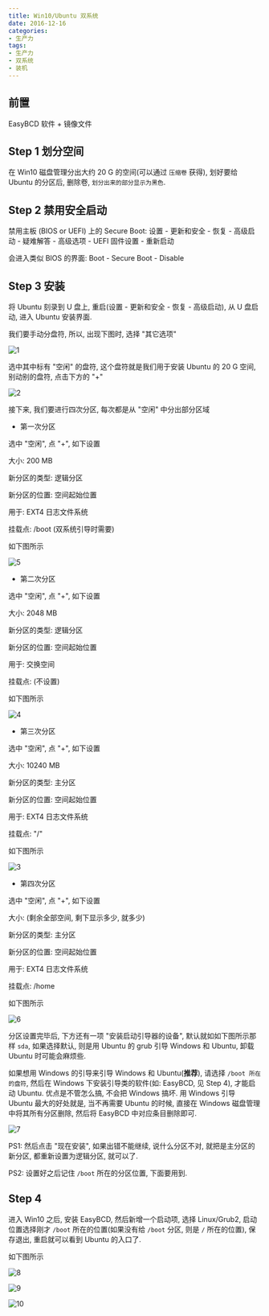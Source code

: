 ```yaml
---
title: Win10/Ubuntu 双系统
date: 2016-12-16
categories:
- 生产力
tags:
- 生产力
- 双系统
- 装机
---
```


## 前置

EasyBCD 软件 + 镜像文件

## Step 1 划分空间

在 Win10 磁盘管理分出大约 20 G 的空间(可以通过 `压缩卷` 获得), 划好要给 Ubuntu 的分区后, 删除卷, `划分出来的部分显示为黑色`.

## Step 2 禁用安全启动

禁用主板 (BIOS or UEFI) 上的 Secure Boot: 设置 - 更新和安全 - 恢复 - 高级启动 - 疑难解答 - 高级选项 - UEFI 固件设置 - 重新启动

<!-- more -->

会进入类似 BIOS 的界面: Boot - Secure Boot - Disable

## Step 3 安装

将 Ubuntu 刻录到 U 盘上, 重启(设置 - 更新和安全 - 恢复 - 高级启动), 从 U 盘启动, 进入 Ubuntu 安装界面.

我们要手动分盘符, 所以, 出现下图时, 选择 "其它选项"

![1](../images/Dual-Ssystem-Of-Windows-And-Ubuntu/1.png)

选中其中标有 "空闲" 的盘符, 这个盘符就是我们用于安装 Ubuntu 的 20 G 空间, 别动别的盘符, 点击下方的 "+"

![2](../images/Dual-Ssystem-Of-Windows-And-Ubuntu/2.jpg)

接下来, 我们要进行四次分区, 每次都是从 "空闲" 中分出部分区域

* 第一次分区

选中 "空闲", 点 "+", 如下设置

大小: 200 MB

新分区的类型: 逻辑分区

新分区的位置: 空间起始位置

用于: EXT4 日志文件系统

挂载点: /boot (双系统引导时需要)

如下图所示

![5](../images/Dual-Ssystem-Of-Windows-And-Ubuntu/3.png)

* 第二次分区

选中 "空闲", 点 "+", 如下设置

大小: 2048 MB

新分区的类型: 逻辑分区

新分区的位置: 空间起始位置

用于: 交换空间

挂载点: (不设置)

如下图所示

![4](../images/Dual-Ssystem-Of-Windows-And-Ubuntu/4.png)

* 第三次分区

选中 "空闲", 点 "+", 如下设置

大小: 10240 MB

新分区的类型: 主分区

新分区的位置: 空间起始位置

用于: EXT4 日志文件系统

挂载点: "/"

如下图所示

![3](../images/Dual-Ssystem-Of-Windows-And-Ubuntu/5.png)

* 第四次分区

选中 "空闲", 点 "+", 如下设置

大小: (剩余全部空间, 剩下显示多少, 就多少)

新分区的类型: 主分区

新分区的位置: 空间起始位置

用于: EXT4 日志文件系统

挂载点: /home

如下图所示

![6](../images/Dual-Ssystem-Of-Windows-And-Ubuntu/6.png)

分区设置完毕后, 下方还有一项 "安装启动引导器的设备", 默认就如如下图所示那样 `sda`, 如果选择默认, 则是用 Ubuntu 的 grub 引导 Windows 和 Ubuntu, 卸载 Ubuntu 时可能会麻烦些.

如果想用 Windows 的引导来引导 Windows 和 Ubuntu(**推荐**), 请选择 `/boot 所在的盘符`, 然后在 Windows 下安装引导类的软件(如: EasyBCD, 见 Step 4), 才能启动 Ubuntu. 优点是不管怎么搞, 不会把 Windows 搞坏. 用 Windows 引导 Ubuntu 最大的好处就是, 当不再需要 Ubuntu 的时候, 直接在 Windows 磁盘管理中将其所有分区删除, 然后将 EasyBCD 中对应条目删除即可.

![7](../images/Dual-Ssystem-Of-Windows-And-Ubuntu/7.jpg)

PS1: 然后点击 "现在安装", 如果出错不能继续, 说什么分区不对, 就把是主分区的新分区, 都重新设置为逻辑分区, 就可以了.

PS2: 设置好之后记住 `/boot` 所在的分区位置, 下面要用到.

## Step 4

进入 Win10 之后, 安装 EasyBCD, 然后新增一个启动项, 选择 Linux/Grub2, 启动位置选择刚才 `/boot` 所在的位置(如果没有给 `/boot` 分区, 则是 `/` 所在的位置), 保存退出, 重启就可以看到 Ubuntu 的入口了.

如下图所示

![8](../images/Dual-Ssystem-Of-Windows-And-Ubuntu/8.png)

![9](../images/Dual-Ssystem-Of-Windows-And-Ubuntu/9.png)

![10](../images/Dual-Ssystem-Of-Windows-And-Ubuntu/10.jpg)

